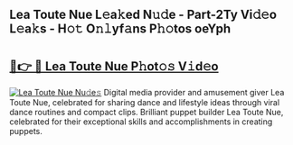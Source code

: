 ## Lea Toute Nue L𝚎a𝚔ed N𝚞𝚍e - Part-2Ty Vi𝚍𝚎o L𝚎a𝚔s - H𝚘𝚝 O𝚗𝚕yf𝚊ns P𝚑𝚘tos oeYph

# <h2><a href="http://kf0tpgr.oniu.top/?m=Lea+Toute+Nue">🔗👉 🔴 Lea Toute Nue P𝚑ot𝚘𝚜 V𝚒d𝚎o</a></h2>

[![Lea Toute Nue Nu𝚍e𝚜](https://i.imgur.com/0qMVB7G.gif)](http://kf0tpgr.oniu.top/?m=Lea+Toute+Nue)
Digital media provider and amusement giver Lea Toute Nue, celebrated for sharing dance and lifestyle ideas through viral dance routines and compact clips. Brilliant puppet builder Lea Toute Nue, celebrated for their exceptional skills and accomplishments in creating puppets.  
